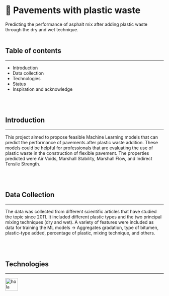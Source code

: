 <h1>🚗 Pavements with plastic waste</h1>
Predicting the performance of asphalt mix after adding plastic waste through the dry and wet technique.<br><br>

<h2>Table of contents</h2>
<hr>
<ul>
	<li>Introduction</li>
	<li>Data collection</li>
	<li>Technologies</li>
	<li>Status</li>
	<li>Inspiration and acknowledge</li>
</ul><br><br>


<h2>Introduction</h2>
<hr>
<p>This project aimed to propose feasible Machine Learning models that can predict the performance of pavements after plastic waste addition. These models could be helpful for professionals that are evaluating the use of plastic waste in the construction of flexible pavement. The properties predicted were Air Voids, Marshall Stability, Marshall Flow, and Indirect Tensile Strength.</p><br><br>

<h2>Data Collection</h2>
<hr>
<p>The data was collected from different scientific articles that have studied the topic since 2011. It included different plastic types and the two principal mixing techniques (dry and wet). A variety of features were included as data for training the ML models -> Aggregates gradation, type of bitumen, plastic-type added, percentage of plastic, mixing technique, and others.</p><br><br>

<h2>Technologies</h2>
<hr>
<p></p>
<a href="https://www.w3schools.com/css/" target="_blank"><img src='https://raw.githubusercontent.com/get-icon/geticon/master/icons/python.svg' width="40" height="40" alt='hola'/></a>
